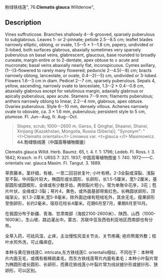 粉绿铁线莲",
76.**Clematis glauca** Willdenow",

## Description
Vines suffruticose. Branches shallowly 4--8-grooved, sparsely puberulous to subglabrous. Leaves 1- or 2-pinnate; petiole 2.5--8.5 cm; leaflet blades narrowly elliptic, oblong, or ovate, 1.5--5 × 1--1.8 cm, papery, undivided or 3-lobed, both surfaces glabrous, abaxially sometimes very sparsely puberulous on basal veins, glabrescent, glaucous, base rounded to broadly cuneate, margin entire or to 2-dentate, apex obtuse to ± acute and mucronate; basal veins abaxially nearly flat, inconspicuous. Cymes axillary, (1--)3-flowered to rarely many flowered; peduncle 2--4.5(--8) cm; bracts narrowly oblong, lanceolate, or ovate, 0.4--2(--5) cm, undivided or 3-lobed. Flowers 1.6--3 cm in diam. Pedicel 2--7 cm, sparsely puberulous. Sepals 4, yellow, ascending, narrowly ovate to lanceolate, 1.3--2 × 0.4--0.8 cm, abaxially glabrous except for velutinous margin, adaxially glabrous or apically puberulous, apex acute. Stamens 7--9 mm; filaments puberulous; anthers narrowly oblong to linear, 2.2--4 mm, glabrous, apex obtuse. Ovaries puberulous. Style 6--10 mm, densely villous. Achenes narrowly ovate to obovate, ca. 3 × 1.6 mm, puberulous; persistent style to 5 cm, plumose. Fl. Jun--Aug, fr. Aug--Oct.

> Slopes, scrub; 1000--2600 m. Gansu, E Qinghai, Shaanxi, Shanxi, Xinjiang [Kazakhstan, Mongolia, Russia (Siberia)].
  "Synonym": "&lt;I&gt;Clematis orientalis&lt;/I&gt; Linnaeus var. &lt;I&gt;glauca &lt;/I&gt; Maximowicz.
**44.粉绿铁线莲（中国高等植物图鉴）**

Clematis glauca Willd. Herb. Baumz. 65, t. 4. f. 1: 1796; Ledeb. Fl. Ross. l: 3. 1842; Krasch. in Fl. URSS 7: 321. 1937; 中国高等植物图鉴 1: 740. 1972——C. orientalis var. glauca Maxim. Fl. Tangut. 3. 1889.

草质藤本。茎纤细，有棱。一至二回羽状复叶; 小叶有柄，2-3全裂或深裂、浅裂至不裂，中间裂片较大，椭圆形或长圆形、长卵形，长1.5-5厘米，宽1-2厘米，基部圆形或圆楔形，全缘或有少数牙齿，两侧裂片短小。常为单聚伞花序，3花；苞片叶状，全缘或2-3裂；萼片4，黄色，或外面基部带紫红色，长椭圆状卵形，顶端渐尖，长1.3-2厘米,宽5-8毫米，除外面边缘有短绒毛外，其余无毛，瘦果卵形至倒卵形，长约2毫米，宿存花柱长4厘米。花期6月至7月，果期8月至10月。

在我国分布于新疆、青海、甘肃南部（海拔2100-2600米）、陕西、山西（1000-1600米）。生山坡、路边灌丛中。蒙古、苏联中亚及西伯利亚地区西南部也有分布。

全草入药，可祛风湿，止痒，主治慢性风湿关节炎、关节疼痛; 疮疖熬膏外敷；枝叶水煎外洗，可止瘙痒症。

本种与黄花铁线莲C. intricata,东方铁线莲C. orientalis相似，不同在于：本种萼片内面无毛，或偶有极稀疏柔毛，而东方铁线莲萼片内面有柔毛；本种小叶裂片常为椭圆形或长圆形、长卵形，而黄花铁线莲小叶裂片常为线状披针形或披针形、狭卵形，可以区别。
